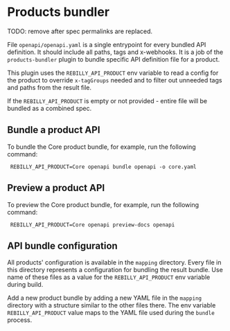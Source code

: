 # Products bundler

TODO: remove after spec permalinks are replaced.

File `openapi/openapi.yaml` is a single entrypoint for every bundled API definition.
It should include all paths, tags and x-webhooks. It is a job of the `products-bundler`
plugin to bundle specific API definition file for a product.

This plugin uses the `REBILLY_API_PRODUCT` env variable to read a config for the product
to override `x-tagGroups` needed and to filter out unneeded tags and paths from the result file.

If the `REBILLY_API_PRODUCT` is empty or not provided - entire file will be bundled as a combined spec.

## Bundle a product API

To bundle the Core product bundle, for example, run the following command:

```shell
 REBILLY_API_PRODUCT=Core openapi bundle openapi -o core.yaml
```

## Preview a product API

To preview the Core product bundle, for example, run the following command:

```shell
 REBILLY_API_PRODUCT=Core openapi preview-docs openapi
```

## API bundle configuration

All products' configuration is available in the `mapping` directory. Every file in this directory
represents a configuration for bundling the result bundle. Use name of these files as a value
for the `REBILLY_API_PRODUCT` env variable during build.

Add a new product bundle by adding a new YAML file in the `mapping` directory with a structure similar to the other files there. The env variable `REBILLY_API_PRODUCT` value maps to the YAML file used during the `bundle` process.
